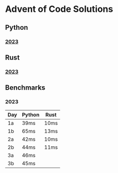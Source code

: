 # Advent of Code Solutions

## Python
### [2023](./aoc2023/README.md)

## Rust
### [2023](./src/aoc2023/README.md)

## Benchmarks

### 2023

| Day | Python | Rust |
|-----|--------|------|
| 1a  | 39ms   | 10ms |
| 1b  | 65ms   | 13ms |
| 2a  | 42ms   | 10ms |
| 2b  | 44ms   | 11ms |
| 3a  | 46ms   |
| 3b  | 45ms
